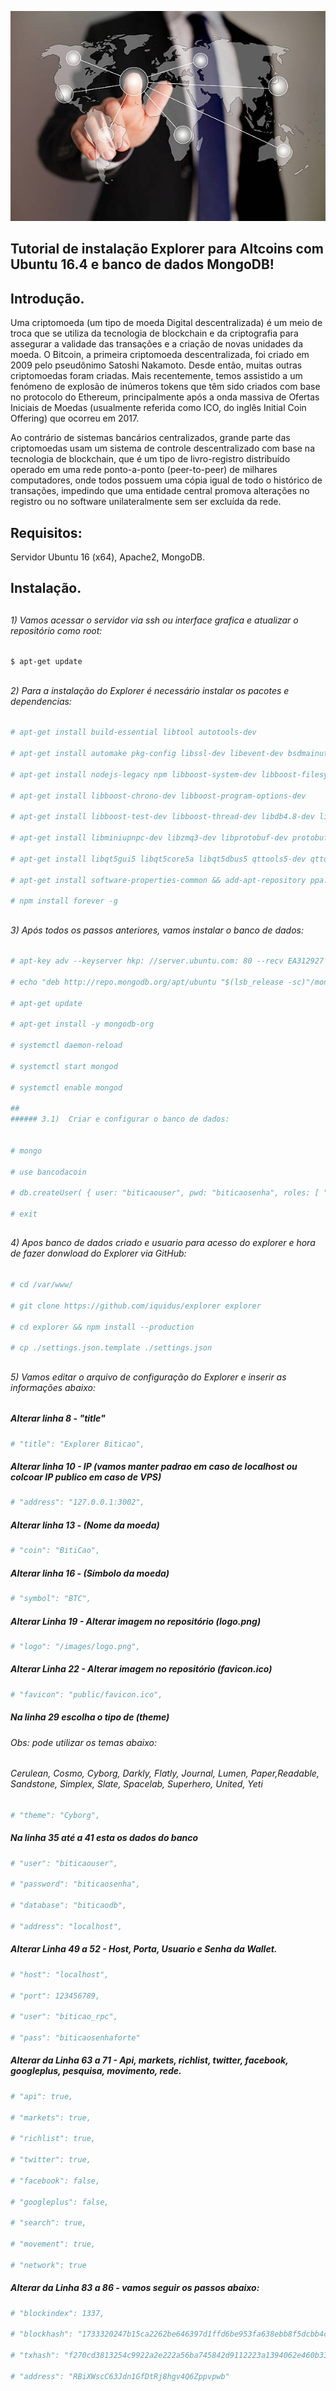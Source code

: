 


![Alt Text](https://github.com/MagnoMonteCerqueira/Criptomoedas/blob/master/Explorer/src/imgs/explorer.jpg)

##                                      Tutorial de instalação Explorer para Altcoins com Ubuntu 16.4 e banco de dados MongoDB!


## Introdução.

Uma criptomoeda (um tipo de moeda Digital descentralizada) é um meio de troca que se utiliza da tecnologia de blockchain e da criptografia para assegurar a validade das transações e a criação de novas unidades da moeda. O Bitcoin, a primeira criptomoeda descentralizada, foi criado em 2009 pelo pseudônimo Satoshi Nakamoto. Desde então, muitas outras criptomoedas foram criadas. Mais recentemente, temos assistido a um fenómeno de explosão de inúmeros tokens que têm sido criados com base no protocolo do Ethereum, principalmente após a onda massiva de Ofertas Iniciais de Moedas (usualmente referida como ICO, do inglês Initial Coin Offering) que ocorreu em 2017.

Ao contrário de sistemas bancários centralizados, grande parte das criptomoedas usam um sistema de controle descentralizado com base na tecnologia de blockchain, que é um tipo de livro-registro distribuído operado em uma rede ponto-a-ponto (peer-to-peer) de milhares computadores, onde todos possuem uma cópia igual de todo o histórico de transações, impedindo que uma entidade central promova alterações no registro ou no software unilateralmente sem ser excluída da rede.


## Requisitos:

Servidor Ubuntu 16 (x64), Apache2, MongoDB.


## Instalação.

##
###### 1) Vamos acessar o servidor via ssh ou interface grafica e atualizar o repositório como root:

```sh
$ apt-get update
```
##
###### 2) Para a instalação do Explorer é necessário instalar os pacotes e dependencias:

```sh
# apt-get install build-essential libtool autotools-dev 

# apt-get install automake pkg-config libssl-dev libevent-dev bsdmainutils git apache2

# apt-get install nodejs-legacy npm libboost-system-dev libboost-filesystem-dev 

# apt-get install libboost-chrono-dev libboost-program-options-dev 

# apt-get install libboost-test-dev libboost-thread-dev libdb4.8-dev libdb4.8++-dev 

# apt-get install libminiupnpc-dev libzmq3-dev libprotobuf-dev protobuf-compiler

# apt-get install libqt5gui5 libqt5core5a libqt5dbus5 qttools5-dev qttools5-dev-tools 

# apt-get install software-properties-common && add-apt-repository ppa:bitcoin/bitcoin && apt-get update

# npm install forever -g

```

##
###### 3)  Após todos os passos anteriores, vamos instalar o banco de dados:

```sh
# apt-key adv --keyserver hkp: //server.ubuntu.com: 80 --recv EA312927

# echo "deb http://repo.mongodb.org/apt/ubuntu "$(lsb_release -sc)"/mongodb-org/3.2 multiverse" | sudo tee /etc/apt/sources.list.d/mongodb-org-3.2.list

# apt-get update

# apt-get install -y mongodb-org

# systemctl daemon-reload

# systemctl start mongod

# systemctl enable mongod

##
###### 3.1)  Criar e configurar o banco de dados:


# mongo

# use bancodacoin

# db.createUser( { user: "biticaouser", pwd: "biticaosenha", roles: [ "readWrite" ] } )

# exit
```

##
###### 4)  Apos banco de dados criado e usuario para acesso do explorer e hora de fazer donwload do Explorer via GitHub:

```sh
# cd /var/www/

# git clone https://github.com/iquidus/explorer explorer

# cd explorer && npm install --production

# cp ./settings.json.template ./settings.json 
```

##
###### 5)  Vamos editar o arquivo de configuração do Explorer e inserir as informações abaixo:


##### Alterar linha 8 - "title"
```sh
# "title": "Explorer Biticao", 
```
##### Alterar linha 10 - IP (vamos manter padrao em caso de localhost ou colcoar IP publico em caso de VPS)
```sh
# "address": "127.0.0.1:3002",
```
##### Alterar linha 13 - (Nome da moeda)
```sh
# "coin": "BitiCao",
```
##### Alterar linha 16 - (Símbolo da moeda)
```sh
# "symbol": "BTC",
```
##### Alterar Linha 19 - Alterar imagem no repositório (logo.png)
```sh
# "logo": "/images/logo.png",
```
##### Alterar Linha 22 - Alterar imagem no repositório (favicon.ico)
```sh
# "favicon": "public/favicon.ico",
```
##### Na linha 29 escolha o tipo de (theme)
###### Obs: pode utilizar os temas abaixo:
###### Cerulean, Cosmo, Cyborg, Darkly, Flatly, Journal, Lumen, Paper,Readable, Sandstone, Simplex, Slate, Spacelab, Superhero, United, Yeti
```sh
# "theme": "Cyborg",
```
##### Na linha 35 até a 41 esta os dados do banco
```sh
# "user": "biticaouser",

# "password": "biticaosenha",

# "database": "biticaodb",

# "address": "localhost",

```

##### Alterar Linha 49 a 52 - Host, Porta, Usuario e Senha da Wallet.
```sh
# "host": "localhost",

# "port": 123456789,

# "user": "biticao_rpc",

# "pass": "biticaosenhaforte"

```

##### Alterar da Linha 63 a 71 - Api, markets, richlist, twitter, facebook, googleplus, pesquisa, movimento, rede.
```sh
# "api": true,

# "markets": true,

# "richlist": true,

# "twitter": true,

# "facebook": false,

# "googleplus": false,

# "search": true,

# "movement": true,

# "network": true

```


##### Alterar da Linha 83 a 86 - vamos seguir os passos abaixo:
```sh
# "blockindex": 1337,

# "blockhash": "1733320247b15ca2262be646397d1ffd6be953fa638ebb8f5dcbb4c2b91b34f1",

# "txhash": "f270cd3813254c9922a2e222a56ba745842d9112223a1394062e460b33d27b7e",

# "address": "RBiXWscC63Jdn1GfDtRj8hgv4Q6Zppvpwb"

```





